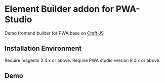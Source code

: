 # Element Builder addon for PWA-Studio

Demo frontend builder for PWA base on [Craft JS](https://craft.js.org/)

## Installation Environment
Require magento 2.4.x or above.
Require PWA studio version 8.0.x or above.



## Demo
